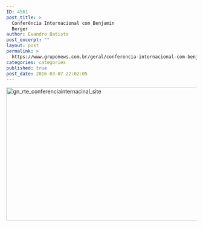 ```yaml
---
ID: 4561
post_title: >
  Conferência Internacional com Benjamin
  Berger
author: Evandro Batista
post_excerpt: ""
layout: post
permalink: >
  https://www.gruponews.com.br/geral/conferencia-internacional-com-benjamin-berger
categories: categories
published: true
post_date: 2016-03-07 22:02:05
---
```

<img class="alignnone size-full wp-image-4567" src="http://www.gruponews.com.br/wp-content/uploads/2016/03/gn_rte_conferenciainternacinal_site.png" alt="gn_rte_conferenciainternacinal_site" width="960" height="353" />